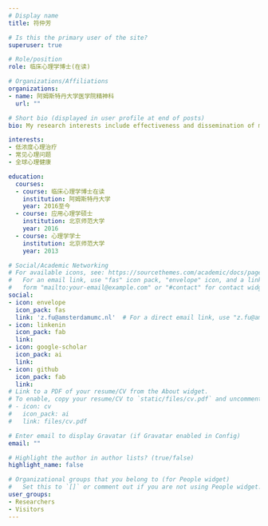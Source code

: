 ```yaml
---
# Display name
title: 符仲芳

# Is this the primary user of the site?
superuser: true

# Role/position
role: 临床心理学博士(在读)

# Organizations/Affiliations
organizations:
- name: 阿姆斯特丹大学医学院精神科
  url: ""

# Short bio (displayed in user profile at end of posts)
bio: My research interests include effectiveness and dissemination of minimal psychological treatment in China.

interests:
- 低浓度心理治疗
- 常见心理问题
- 全球心理健康

education:
  courses:
  - course: 临床心理学博士在读
    institution: 阿姆斯特丹大学
    year: 2016至今
  - course: 应用心理学硕士
    institution: 北京师范大学
    year: 2016
  - course: 心理学学士
    institution: 北京师范大学
    year: 2013

# Social/Academic Networking
# For available icons, see: https://sourcethemes.com/academic/docs/page-builder/#icons
#   For an email link, use "fas" icon pack, "envelope" icon, and a link in the
#   form "mailto:your-email@example.com" or "#contact" for contact widget.
social:
- icon: envelope
  icon_pack: fas
  link: 'z.fu@amsterdamumc.nl'  # For a direct email link, use "z.fu@amsterdamumc.nl".
- icon: linkenin
  icon_pack: fab
  link: 
- icon: google-scholar
  icon_pack: ai
  link: 
- icon: github
  icon_pack: fab
  link: 
# Link to a PDF of your resume/CV from the About widget.
# To enable, copy your resume/CV to `static/files/cv.pdf` and uncomment the lines below.
# - icon: cv
#   icon_pack: ai
#   link: files/cv.pdf

# Enter email to display Gravatar (if Gravatar enabled in Config)
email: ""

# Highlight the author in author lists? (true/false)
highlight_name: false

# Organizational groups that you belong to (for People widget)
#   Set this to `[]` or comment out if you are not using People widget.
user_groups:
- Researchers
- Visitors
---
```



